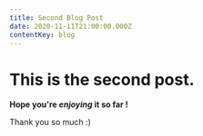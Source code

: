 ```yaml
---
title: Second Blog Post
date: 2020-11-11T21:00:00.000Z
contentKey: blog
---
```

# This is the second post.

**Hope you're *enjoying* it so far !**

Thank you so much :)